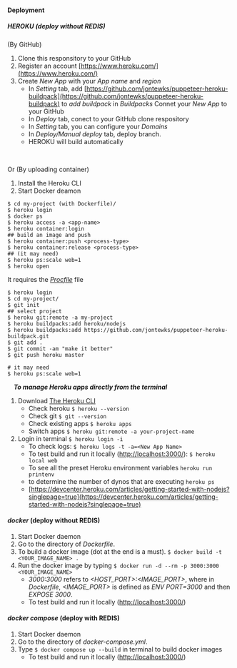 #### Deployment  <br/>
##### *HEROKU*   (deploy without REDIS) <br/>

(By GitHub)

1. Clone this responsitory to your GitHub
2. Register an account [https://www.heroku.com/](https://www.heroku.com/) <br/>
3. Create *New App* with your *App name* and *region*
    - In *Setting* tab, add [https://github.com/jontewks/puppeteer-heroku-buildpack](https://github.com/jontewks/puppeteer-heroku-buildpack) to *add buildpack* in *Buildpacks*
    Connet your *New App* to your GitHub
    - In *Deploy* tab, conect to your GitHub clone respository
    - In *Setting* tab, you can configure your *Domains*
    - In *Deploy/Manual deploy* tab, deploy branch.
    - HEROKU will build automatically
<br/>

Or (By uploading container)

1. Install the Heroku CLI
2. Start Docker deamon
```
$ cd my-project (with Dockerfile)/
$ heroku login
$ docker ps
$ heroku access -a <app-name>
$ heroku container:login
## build an image and push
$ heroku container:push <process-type>
$ heroku container:release <process-type>
## (it may need)
$ heroku ps:scale web=1
$ heroku open
```

It requires the [*Procfile*](https://devcenter.heroku.com/articles/procfile#procfile-naming-and-location) file
```
$ heroku login
$ cd my-project/
$ git init
## select project
$ heroku git:remote -a my-project
$ heroku buildpacks:add heroku/nodejs
$ heroku buildpacks:add https://github.com/jontewks/puppeteer-heroku-buildpack.git
$ git add .
$ git commit -am "make it better"
$ git push heroku master

# it may need
$ heroku ps:scale web=1
```

&emsp;***To manage Heroku apps directly from the terminal***

1. Download [The Heroku CLI](https://devcenter.heroku.com/articles/heroku-cli) 
    - Check heroku 
    `$ heroku --version`
    - Check git 
    `$ git --version`
    - Check existing apps 
    `$ heroku apps `
    - Switch apps
    `$ heroku git:remote -a your-project-name `
2. Login in terminal `$ heroku login -i`
    - To check logs: 
    `$ heroku logs -t -a=<New App Name>`
    - To test build and run it locally ([http://localhost:3000/](http://localhost:3000/)): 
    `$ heroku local web`
    - To see all the preset Heroku environment variables 
    `heroku run printenv`
    - to determine the number of dynos that are executing `heroku ps`
    - [https://devcenter.heroku.com/articles/getting-started-with-nodejs?singlepage=true](https://devcenter.heroku.com/articles/getting-started-with-nodejs?singlepage=true)


#### *docker*   (deploy without REDIS) <br/>
1. Start Docker daemon
2. Go to the directory of *Dockerfile*.
3. To build a docker image (dot at the end is a must).
`$ docker build -t <YOUR_IMAGE_NAME> .`
4. Run the docker image by typing 
`$ docker run -d --rm -p 3000:3000  <YOUR_IMAGE_NAME>`
    - *3000:3000* refers to *<HOST_PORT>:<IMAGE_PORT>*, where in *Dockerfile*, *<IMAGE_PORT>* is defined as *ENV PORT=3000* and then *EXPOSE 3000*.
    - To test build and run it locally ([http://localhost:3000/](http://localhost:3000/))

#### *docker compose*   (deploy with REDIS) <br/>
1. Start Docker daemon
2. Go to the directory of *docker-compose.yml*.
3. Type `$ docker compose up --build` in terminal to build docker images
    - To test build and run it locally ([http://localhost:3000/](http://localhost:3000/))